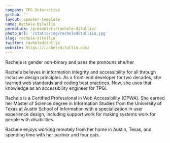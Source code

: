 ```yaml
---
company: TPG Interactive
github: ''
layout: speaker-template
name: Rachele DiTullio
permalink: /presenters/rachele-ditullio/
photo_url: '/static/img/racheleditulliio.jpg'
slug: rachele-ditullio
twitter: racheleditullio
website: https://racheleditullio.com/
---
```


Rachele is gender non-binary and uses the pronouns she/her.

Rachele believes in information integrity and accessibility for all through inclusive design principles. As a front-end developer for two decades, she learned web standards and coding best practices. Now, she uses that knowledge as an accessibility engineer for TPGi.

Rachele is a Certified Professional in Web Accessibility (CPWA). She earned her Master of Science degree in Information Studies from the University of Texas at Austin School of Information with a specialization in user experience design, including support work for making systems work for people with disabilities.

Rachele enjoys working remotely from her home in Austin, Texas, and spending time with her partner and four cats.
